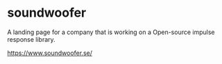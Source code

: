 # soundwoofer
A landing page for a company that is working on a Open-source impulse response library.

https://www.soundwoofer.se/


